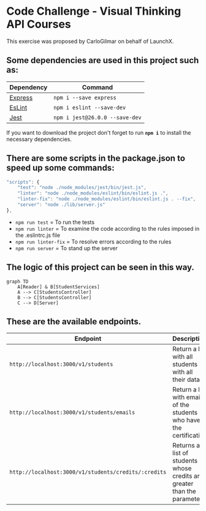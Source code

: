 # Code Challenge - Visual Thinking API Courses

This exercise was proposed by CarloGilmar on behalf of LaunchX.

## Some dependencies are used in this project such as: 
| Dependency | Command |
|---|---|
| [Express](https://www.npmjs.com/package/express) | `npm i --save express` |
| [EsLint](https://jestjs.io/) | `npm i eslint --save-dev` |
| [Jest](https://eslint.org/) | `npm i jest@26.0.0 --save-dev` |

If you want to download the project don't forget to run **`npm i`** to install the necessary dependencies.

## There are some scripts in the package.json to speed up some commands:
```javascript
"scripts": {
    "test": "node ./node_modules/jest/bin/jest.js",
    "linter": "node ./node_modules/eslint/bin/eslint.js .",
    "linter-fix": "node ./node_modules/eslint/bin/eslint.js . --fix",
    "server": "node ./lib/server.js"
},
```

- `npm run test` = To run the tests
- `npm run linter` = To examine the code according to the rules imposed in the .eslintrc.js file
- `npm run linter-fix` = To resolve errors according to the rules
- `npm run server` = To stand up the server

## The logic of this project can be seen in this way.

```mermaid
graph TD
    A[Reader] & B[StudentServices]
    A --> C[StudentsController]
    B --> C[StudentsController]
    C --> D[Server]
```

## These are the available **endpoints**.
| Endpoint | Description |
|---|---|
| `http://localhost:3000/v1/students` | Return a list with all students with all their data |
| `http://localhost:3000/v1/students/emails` | Return a list with emails of the students who have the certification  |
| `http://localhost:3000/v1/students/credits/:credits` | Returns a list of students whose credits are greater than the parameter |
